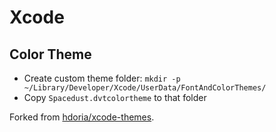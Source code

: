 # Xcode

## Color Theme

* Create custom theme folder: `mkdir -p ~/Library/Developer/Xcode/UserData/FontAndColorThemes/`
* Copy `Spacedust.dvtcolortheme` to that folder


Forked from [hdoria/xcode-themes](https://github.com/hdoria/xcode-themes/blob/master/Spacedust.dvtcolortheme).
